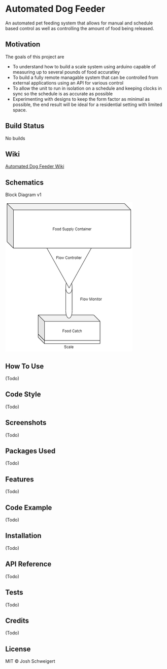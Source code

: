 # Automated Dog Feeder
An automated pet feeding system that allows for manual and schedule based control as well as controlling the amount of food being released.

## Motivation
The goals of this project are
* To understand how to build a scale system using arduino capable of measuring up to several pounds of food accuratley
* To build a fully remote managable system that can be controlled from external applications using an API for various control
* To allow the unit to run in isolation on a schedule and keeping clocks in sync so the schedule is as accurate as possible
* Experimenting with designs to keep the form factor as minimal as possible, the end result will be ideal for a residential setting with limited space.

## Build Status
No builds

## Wiki
[Automated Dog Feeder Wiki](https://github.com/jjschweigert/AutomatedDogFeeder/wiki)

## Schematics
Block Diagram v1

![Block Diagram v1](/media/AutomatedPetFeederBlockDiagram_v1.png)

## How To Use
(Todo)

## Code Style
(Todo)

## Screenshots
(Todo)

## Packages Used
(Todo)

## Features
(Todo)

## Code Example
(Todo)

## Installation
(Todo)

## API Reference
(Todo)

## Tests
(Todo)

## Credits
(Todo)

## License
MIT © Josh Schweigert
